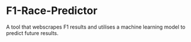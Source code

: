 # F1-Race-Predictor

A tool that webscrapes F1 results and utilises a machine learning model to predict future results.
